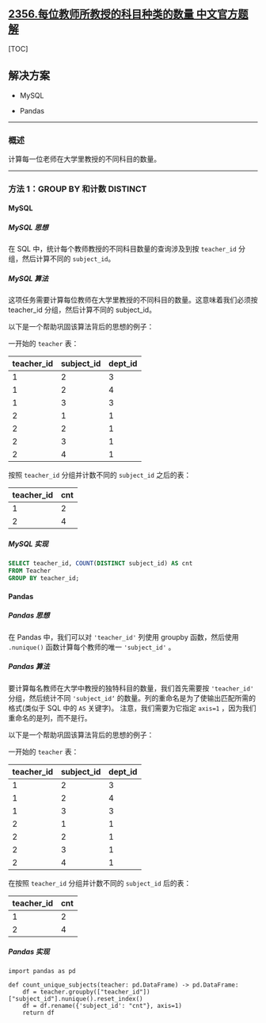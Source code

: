 ## [2356.每位教师所教授的科目种类的数量 中文官方题解](https://leetcode.cn/problems/number-of-unique-subjects-taught-by-each-teacher/solutions/100000/mei-wei-jiao-shi-suo-jiao-shou-de-ke-mu-1dn0h)

[TOC]

## 解决方案

- MySQL

- Pandas

---

### 概述

计算每一位老师在大学里教授的不同科目的数量。

---

### 方法 1：GROUP BY 和计数 DISTINCT

#### MySQL

##### MySQL 思想

在 SQL 中，统计每个教师教授的不同科目数量的查询涉及到按 `teacher_id` 分组，然后计算不同的 `subject_id`。

##### MySQL 算法

这项任务需要计算每位教师在大学里教授的不同科目的数量。这意味着我们必须按 teacher_id 分组，然后计算不同的 subject_id。

以下是一个帮助巩固该算法背后的思想的例子：

一开始的 `teacher` 表：

| teacher_id | subject_id | dept_id |
|------------|------------|---------|
| 1          | 2          | 3       |
| 1          | 2          | 4       |
| 1          | 3          | 3       |
| 2          | 1          | 1       |
| 2          | 2          | 1       |
| 2          | 3          | 1       |
| 2          | 4          | 1       |

按照 `teacher_id` 分组并计数不同的 `subject_id` 之后的表：

| teacher_id | cnt |
|------------|-----|
| 1          | 2   |
| 2          | 4   |

##### MySQL 实现

```Sql
SELECT teacher_id, COUNT(DISTINCT subject_id) AS cnt
FROM Teacher
GROUP BY teacher_id;
```

#### Pandas

##### Pandas 思想

在 Pandas 中，我们可以对 `'teacher_id'` 列使用 groupby 函数，然后使用 `.nunique()` 函数计算每个教师的唯一 `'subject_id'` 。

##### Pandas 算法

要计算每名教师在大学中教授的独特科目的数量，我们首先需要按 `'teacher_id'` 分组，然后统计不同 `'subject_id‘` 的数量。列的重命名是为了使输出匹配所需的格式(类似于 SQL 中的 `AS` 关键字)。
注意，我们需要为它指定 `axis=1` ，因为我们重命名的是列，而不是行。

以下是一个帮助巩固该算法背后的思想的例子：

一开始的 `teacher` 表：

| teacher_id | subject_id | dept_id |
|------------|------------|---------|
| 1          | 2          | 3       |
| 1          | 2          | 4       |
| 1          | 3          | 3       |
| 2          | 1          | 1       |
| 2          | 2          | 1       |
| 2          | 3          | 1       |
| 2          | 4          | 1       |

在按照 `teacher_id` 分组并计数不同的 `subject_id` 后的表：

| teacher_id | cnt |
|------------|-----|
| 1          | 2   |
| 2          | 4   |

##### Pandas 实现

```Python3
import pandas as pd

def count_unique_subjects(teacher: pd.DataFrame) -> pd.DataFrame:
    df = teacher.groupby(["teacher_id"])["subject_id"].nunique().reset_index()
    df = df.rename({'subject_id': "cnt"}, axis=1)
    return df
```
